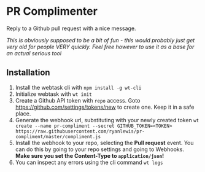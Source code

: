 # PR Complimenter

Reply to a Github pull request with a nice message.

*This is obviously supposed to be a bit of fun - this would probably just get very old for people VERY quickly. Feel free however to use it as a base for an actual serious tool*

## Installation 

1. Install the webtask cli with `npm install -g wt-cli`
2. Initialize webtask with `wt init`
3. Create a Github API token with `repo` access. Goto https://github.com/settings/tokens/new to create one. Keep it in a safe place.
4. Generate the webhook url, substituting <TOKEN> with your newly created token
`wt create --name pr-compliment --secret GITHUB_TOKEN=<TOKEN> https://raw.githubusercontent.com/ryanlewis/pr-compliment/master/compliment.js`
5. Install the webhook to your repo, selecting the **Pull request** event. You can do this by going to your repo settings and going to Webhooks. **Make sure you set the Content-Type to `application/json`!**
6. You can inspect any errors using the cli command `wt logs`
